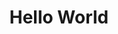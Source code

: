 ---
ee_id: '58'
site: '1'
type: '2'
url: 2009-035-hello-world
title: Hello World
year: '2009'
display_year: '2009'
medium: Pen on paper
dims:
pitch: "​Between 0-100 lines drawn to random points"
ps:
live_url:
related:
youtube:
related_code: https://github.com/coryarcangel/Hp-Pen-Plotter-Hello-World
imgs: hello-world-2009-035-digital-database-ih.jpg
subheading:
download:
add_credit:
commission:
layout: things-i-made
---